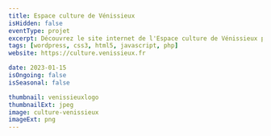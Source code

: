 ```yaml
---
title: Espace culture de Vénissieux
isHidden: false
eventType: projet
excerpt: Découvrez le site internet de l'Espace culture de Vénissieux pour accéder à toutes ses actualités culturelles.
tags: [wordpress, css3, html5, javascript, php]
website: https://culture.venissieux.fr

date: 2023-01-15
isOngoing: false
isSeasonal: false

thumbnail: venissieuxlogo
thumbnailExt: jpeg
image: culture-venissieux
imageExt: png
---
```

